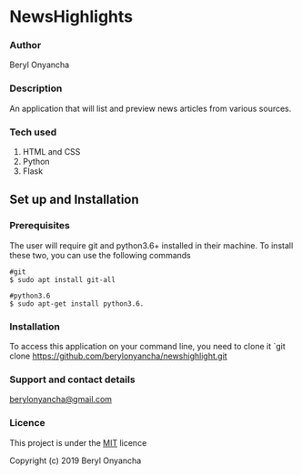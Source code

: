 # NewsHighlights

### Author
Beryl Onyancha

### Description
An application that will  list and preview news articles from various sources.

### Tech used
1. HTML and CSS
2. Python
3. Flask

## Set up and Installation
### Prerequisites
The user will require git and python3.6+ installed in their machine.
To install these two, you can use the following commands
```
#git
$ sudo apt install git-all

#python3.6
$ sudo apt-get install python3.6.
```
### Installation
To access this application on your command line, you need to clone it 
`git clone https://github.com/berylonyancha/newshighlight.git

### Support and contact details
berylonyancha@gmail.com

### Licence
This project is under the [MIT](https://github.com/berylonyancha/newshighlight/blob/master/LICENSE) licence

Copyright (c) 2019 Beryl Onyancha
